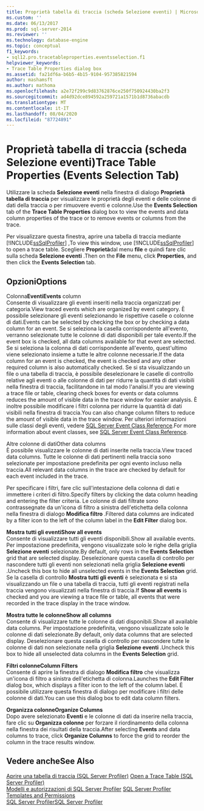 ```yaml
---
title: Proprietà tabella di traccia (scheda Selezione eventi) | Microsoft Docs
ms.custom: ''
ms.date: 06/13/2017
ms.prod: sql-server-2014
ms.reviewer: ''
ms.technology: database-engine
ms.topic: conceptual
f1_keywords:
- sql12.pro.tracetableproperties.eventsselection.f1
helpviewer_keywords:
- Trace Table Properties dialog box
ms.assetid: fa21df6a-b6b5-4b15-9104-957385821594
author: mashamsft
ms.author: mathoma
ms.openlocfilehash: a2e72f299c9d83762876ce250f750924430ba2f3
ms.sourcegitcommit: ad4d92dce894592a259721a1571b1d8736abacdb
ms.translationtype: MT
ms.contentlocale: it-IT
ms.lasthandoff: 08/04/2020
ms.locfileid: "87724891"
---
```

# <a name="trace-table-properties-events-selection-tab"></a><span data-ttu-id="9d987-102">Proprietà tabella di traccia (scheda Selezione eventi)</span><span class="sxs-lookup"><span data-stu-id="9d987-102">Trace Table Properties (Events Selection Tab)</span></span>
  <span data-ttu-id="9d987-103">Utilizzare la scheda **Selezione eventi** nella finestra di dialogo **Proprietà tabella di traccia** per visualizzare le proprietà degli eventi e delle colonne di dati della traccia o per rimuovere eventi e colonne.</span><span class="sxs-lookup"><span data-stu-id="9d987-103">Use the **Events Selection** tab of the **Trace Table Properties** dialog box to view the events and data column properties of the trace or to remove events or columns from the trace.</span></span>  
  
 <span data-ttu-id="9d987-104">Per visualizzare questa finestra, aprire una tabella di traccia mediante [!INCLUDE[ssSqlProfiler](../includes/sssqlprofiler-md.md)] ,</span><span class="sxs-lookup"><span data-stu-id="9d987-104">To view this window, use [!INCLUDE[ssSqlProfiler](../includes/sssqlprofiler-md.md)] to open a trace table.</span></span> <span data-ttu-id="9d987-105">Scegliere **Proprietà**dal menu **file** e quindi fare clic sulla scheda **Selezione eventi** .</span><span class="sxs-lookup"><span data-stu-id="9d987-105">Then on the **File** menu, click **Properties**, and then click the **Events Selection** tab.</span></span>  
  
## <a name="options"></a><span data-ttu-id="9d987-106">Opzioni</span><span class="sxs-lookup"><span data-stu-id="9d987-106">Options</span></span>  
 <span data-ttu-id="9d987-107">Colonna**Eventi**</span><span class="sxs-lookup"><span data-stu-id="9d987-107">**Events** column</span></span>  
 <span data-ttu-id="9d987-108">Consente di visualizzare gli eventi inseriti nella traccia organizzati per categoria.</span><span class="sxs-lookup"><span data-stu-id="9d987-108">View traced events which are organized by event category.</span></span> <span data-ttu-id="9d987-109">È possibile selezionare gli eventi selezionando le rispettive caselle o colonne di dati.</span><span class="sxs-lookup"><span data-stu-id="9d987-109">Events can be selected by checking the box or by checking a data column for an event.</span></span> <span data-ttu-id="9d987-110">Se si seleziona la casella corrispondente all'evento, verranno selezionate tutte le colonne di dati disponibili per tale evento.</span><span class="sxs-lookup"><span data-stu-id="9d987-110">If the event box is checked, all data columns available for that event are selected.</span></span> <span data-ttu-id="9d987-111">Se si seleziona la colonna di dati corrispondente all'evento, quest'ultimo viene selezionato insieme a tutte le altre colonne necessarie.</span><span class="sxs-lookup"><span data-stu-id="9d987-111">If the data column for an event is checked, the event is checked and any other required column is also automatically checked.</span></span> <span data-ttu-id="9d987-112">Se si sta visualizzando un file o una tabella di traccia, è possibile deselezionare le caselle di controllo relative agli eventi o alle colonne di dati per ridurre la quantità di dati visibili nella finestra di traccia, facilitandone in tal modo l'analisi.</span><span class="sxs-lookup"><span data-stu-id="9d987-112">If you are viewing a trace file or table, clearing check boxes for events or data columns reduces the amount of visible data in the trace window for easier analysis.</span></span> <span data-ttu-id="9d987-113">È inoltre possibile modificare i filtri colonna per ridurre la quantità di dati visibili nella finestra di traccia.</span><span class="sxs-lookup"><span data-stu-id="9d987-113">You can also change column filters to reduce the amount of visible data in the trace window.</span></span> <span data-ttu-id="9d987-114">Per ulteriori informazioni sulle classi degli eventi, vedere [SQL Server Event Class Reference](../relational-databases/event-classes/sql-server-event-class-reference.md).</span><span class="sxs-lookup"><span data-stu-id="9d987-114">For more information about event classes, see [SQL Server Event Class Reference](../relational-databases/event-classes/sql-server-event-class-reference.md).</span></span>  
  
 <span data-ttu-id="9d987-115">Altre colonne di dati</span><span class="sxs-lookup"><span data-stu-id="9d987-115">Other data columns</span></span>  
 <span data-ttu-id="9d987-116">È possibile visualizzare le colonne di dati inserite nella traccia.</span><span class="sxs-lookup"><span data-stu-id="9d987-116">View traced data columns.</span></span> <span data-ttu-id="9d987-117">Tutte le colonne di dati pertinenti nella traccia sono selezionate per impostazione predefinita per ogni evento incluso nella traccia.</span><span class="sxs-lookup"><span data-stu-id="9d987-117">All relevant data columns in the trace are checked by default for each event included in the trace.</span></span>  
  
 <span data-ttu-id="9d987-118">Per specificare i filtri, fare clic sull'intestazione della colonna di dati e immettere i criteri di filtro.</span><span class="sxs-lookup"><span data-stu-id="9d987-118">Specify filters by clicking the data column heading and entering the filter criteria.</span></span> <span data-ttu-id="9d987-119">Le colonne di dati filtrate sono contrassegnate da un'icona di filtro a sinistra dell'etichetta della colonna nella finestra di dialogo **Modifica filtro** .</span><span class="sxs-lookup"><span data-stu-id="9d987-119">Filtered data columns are indicated by a filter icon to the left of the column label in the **Edit Filter** dialog box.</span></span>  
  
 <span data-ttu-id="9d987-120">**Mostra tutti gli eventi**</span><span class="sxs-lookup"><span data-stu-id="9d987-120">**Show all events**</span></span>  
 <span data-ttu-id="9d987-121">Consente di visualizzare tutti gli eventi disponibili.</span><span class="sxs-lookup"><span data-stu-id="9d987-121">Show all available events.</span></span> <span data-ttu-id="9d987-122">Per impostazione predefinita, vengono visualizzate solo le righe della griglia **Selezione eventi** selezionate.</span><span class="sxs-lookup"><span data-stu-id="9d987-122">By default, only rows in the **Events Selection** grid that are selected display.</span></span> <span data-ttu-id="9d987-123">Deselezionare questa casella di controllo per nascondere tutti gli eventi non selezionati nella griglia **Selezione eventi** .</span><span class="sxs-lookup"><span data-stu-id="9d987-123">Uncheck this box to hide all unselected events in the **Events Selection** grid.</span></span> <span data-ttu-id="9d987-124">Se la casella di controllo **Mostra tutti gli eventi** è selezionata e si sta visualizzando un file o una tabella di traccia, tutti gli eventi registrati nella traccia vengono visualizzati nella finestra di traccia.</span><span class="sxs-lookup"><span data-stu-id="9d987-124">If **Show all events** is checked and you are viewing a trace file or table, all events that were recorded in the trace display in the trace window.</span></span>  
  
 <span data-ttu-id="9d987-125">**Mostra tutte le colonne**</span><span class="sxs-lookup"><span data-stu-id="9d987-125">**Show all columns**</span></span>  
 <span data-ttu-id="9d987-126">Consente di visualizzare tutte le colonne di dati disponibili.</span><span class="sxs-lookup"><span data-stu-id="9d987-126">Show all available data columns.</span></span> <span data-ttu-id="9d987-127">Per impostazione predefinita, vengono visualizzate solo le colonne di dati selezionate.</span><span class="sxs-lookup"><span data-stu-id="9d987-127">By default, only data columns that are selected display.</span></span> <span data-ttu-id="9d987-128">Deselezionare questa casella di controllo per nascondere tutte le colonne di dati non selezionate nella griglia **Selezione eventi** .</span><span class="sxs-lookup"><span data-stu-id="9d987-128">Uncheck this box to hide all unselected data columns in the **Events Selection** grid.</span></span>  
  
 <span data-ttu-id="9d987-129">**Filtri colonne**</span><span class="sxs-lookup"><span data-stu-id="9d987-129">**Column Filters**</span></span>  
 <span data-ttu-id="9d987-130">Consente di aprire la finestra di dialogo **Modifica filtro** che visualizza un'icona di filtro a sinistra dell'etichetta di colonna.</span><span class="sxs-lookup"><span data-stu-id="9d987-130">Launches the **Edit Filter** dialog box, which displays a filter icon to the left of the column label.</span></span> <span data-ttu-id="9d987-131">È possibile utilizzare questa finestra di dialogo per modificare i filtri delle colonne di dati.</span><span class="sxs-lookup"><span data-stu-id="9d987-131">You can use this dialog box to edit data column filters.</span></span>  
  
 <span data-ttu-id="9d987-132">**Organizza colonne**</span><span class="sxs-lookup"><span data-stu-id="9d987-132">**Organize Columns**</span></span>  
 <span data-ttu-id="9d987-133">Dopo avere selezionato **Eventi** e le colonne di dati da inserire nella traccia, fare clic su **Organizza colonne** per forzare il riordinamento della colonna nella finestra dei risultati della traccia.</span><span class="sxs-lookup"><span data-stu-id="9d987-133">After selecting **Events** and data columns to trace, click **Organize Columns** to force the grid to reorder the column in the trace results window.</span></span>  
  
## <a name="see-also"></a><span data-ttu-id="9d987-134">Vedere anche</span><span class="sxs-lookup"><span data-stu-id="9d987-134">See Also</span></span>  
 <span data-ttu-id="9d987-135">[Aprire una tabella di traccia &#40;SQL Server Profiler&#41;](../tools/sql-server-profiler/open-a-trace-table-sql-server-profiler.md) </span><span class="sxs-lookup"><span data-stu-id="9d987-135">[Open a Trace Table &#40;SQL Server Profiler&#41;](../tools/sql-server-profiler/open-a-trace-table-sql-server-profiler.md) </span></span>  
 <span data-ttu-id="9d987-136">[Modelli e autorizzazioni di SQL Server Profiler](../tools/sql-server-profiler/sql-server-profiler-templates-and-permissions.md) </span><span class="sxs-lookup"><span data-stu-id="9d987-136">[SQL Server Profiler Templates and Permissions](../tools/sql-server-profiler/sql-server-profiler-templates-and-permissions.md) </span></span>  
 [<span data-ttu-id="9d987-137">SQL Server Profiler</span><span class="sxs-lookup"><span data-stu-id="9d987-137">SQL Server Profiler</span></span>](../tools/sql-server-profiler/sql-server-profiler.md)  
  
  
